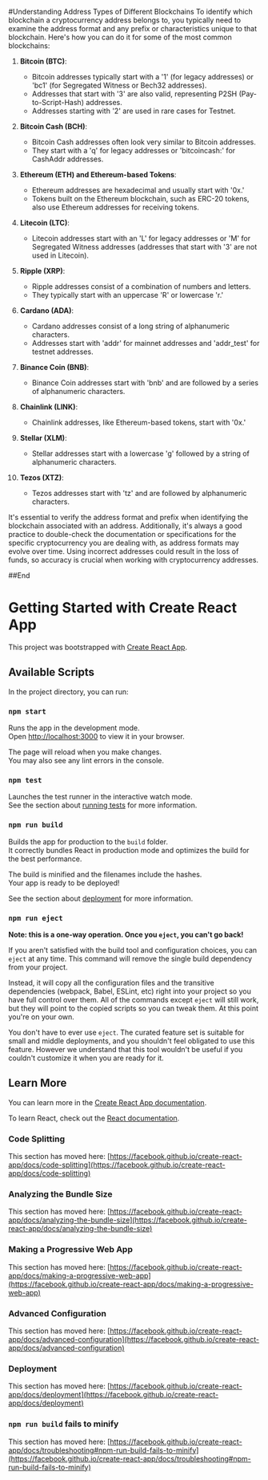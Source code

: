 #Understanding Address Types of Different Blockchains
To identify which blockchain a cryptocurrency address belongs to, you typically need to examine the address format and any prefix or characteristics unique to that blockchain. Here's how you can do it for some of the most common blockchains:

1. **Bitcoin (BTC)**:
   - Bitcoin addresses typically start with a '1' (for legacy addresses) or 'bc1' (for Segregated Witness or Bech32 addresses).
   - Addresses that start with '3' are also valid, representing P2SH (Pay-to-Script-Hash) addresses.
   - Addresses starting with '2' are used in rare cases for Testnet.

2. **Bitcoin Cash (BCH)**:
   - Bitcoin Cash addresses often look very similar to Bitcoin addresses.
   - They start with a 'q' for legacy addresses or 'bitcoincash:' for CashAddr addresses.

3. **Ethereum (ETH) and Ethereum-based Tokens**:
   - Ethereum addresses are hexadecimal and usually start with '0x.'
   - Tokens built on the Ethereum blockchain, such as ERC-20 tokens, also use Ethereum addresses for receiving tokens.

4. **Litecoin (LTC)**:
   - Litecoin addresses start with an 'L' for legacy addresses or 'M' for Segregated Witness addresses (addresses that start with '3' are not used in Litecoin).

5. **Ripple (XRP)**:
   - Ripple addresses consist of a combination of numbers and letters.
   - They typically start with an uppercase 'R' or lowercase 'r.'

6. **Cardano (ADA)**:
   - Cardano addresses consist of a long string of alphanumeric characters.
   - Addresses start with 'addr' for mainnet addresses and 'addr_test' for testnet addresses.

7. **Binance Coin (BNB)**:
   - Binance Coin addresses start with 'bnb' and are followed by a series of alphanumeric characters.

8. **Chainlink (LINK)**:
   - Chainlink addresses, like Ethereum-based tokens, start with '0x.'

9. **Stellar (XLM)**:
   - Stellar addresses start with a lowercase 'g' followed by a string of alphanumeric characters.

10. **Tezos (XTZ)**:
    - Tezos addresses start with 'tz' and are followed by alphanumeric characters.

It's essential to verify the address format and prefix when identifying the blockchain associated with an address. Additionally, it's always a good practice to double-check the documentation or specifications for the specific cryptocurrency you are dealing with, as address formats may evolve over time. Using incorrect addresses could result in the loss of funds, so accuracy is crucial when working with cryptocurrency addresses.

##End

# Getting Started with Create React App

This project was bootstrapped with [Create React App](https://github.com/facebook/create-react-app).

## Available Scripts

In the project directory, you can run:

### `npm start`

Runs the app in the development mode.\
Open [http://localhost:3000](http://localhost:3000) to view it in your browser.

The page will reload when you make changes.\
You may also see any lint errors in the console.

### `npm test`

Launches the test runner in the interactive watch mode.\
See the section about [running tests](https://facebook.github.io/create-react-app/docs/running-tests) for more information.

### `npm run build`

Builds the app for production to the `build` folder.\
It correctly bundles React in production mode and optimizes the build for the best performance.

The build is minified and the filenames include the hashes.\
Your app is ready to be deployed!

See the section about [deployment](https://facebook.github.io/create-react-app/docs/deployment) for more information.

### `npm run eject`

**Note: this is a one-way operation. Once you `eject`, you can't go back!**

If you aren't satisfied with the build tool and configuration choices, you can `eject` at any time. This command will remove the single build dependency from your project.

Instead, it will copy all the configuration files and the transitive dependencies (webpack, Babel, ESLint, etc) right into your project so you have full control over them. All of the commands except `eject` will still work, but they will point to the copied scripts so you can tweak them. At this point you're on your own.

You don't have to ever use `eject`. The curated feature set is suitable for small and middle deployments, and you shouldn't feel obligated to use this feature. However we understand that this tool wouldn't be useful if you couldn't customize it when you are ready for it.

## Learn More

You can learn more in the [Create React App documentation](https://facebook.github.io/create-react-app/docs/getting-started).

To learn React, check out the [React documentation](https://reactjs.org/).

### Code Splitting

This section has moved here: [https://facebook.github.io/create-react-app/docs/code-splitting](https://facebook.github.io/create-react-app/docs/code-splitting)

### Analyzing the Bundle Size

This section has moved here: [https://facebook.github.io/create-react-app/docs/analyzing-the-bundle-size](https://facebook.github.io/create-react-app/docs/analyzing-the-bundle-size)

### Making a Progressive Web App

This section has moved here: [https://facebook.github.io/create-react-app/docs/making-a-progressive-web-app](https://facebook.github.io/create-react-app/docs/making-a-progressive-web-app)

### Advanced Configuration

This section has moved here: [https://facebook.github.io/create-react-app/docs/advanced-configuration](https://facebook.github.io/create-react-app/docs/advanced-configuration)

### Deployment

This section has moved here: [https://facebook.github.io/create-react-app/docs/deployment](https://facebook.github.io/create-react-app/docs/deployment)

### `npm run build` fails to minify

This section has moved here: [https://facebook.github.io/create-react-app/docs/troubleshooting#npm-run-build-fails-to-minify](https://facebook.github.io/create-react-app/docs/troubleshooting#npm-run-build-fails-to-minify)
